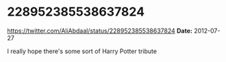 # 228952385538637824
https://twitter.com/AliAbdaal/status/228952385538637824
**Date:** 2012-07-27

I really hope there's some sort of Harry Potter tribute
